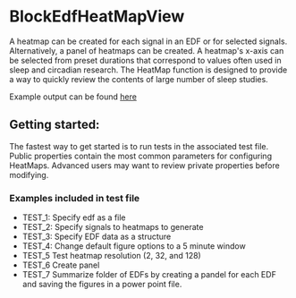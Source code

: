 BlockEdfHeatMapView
===================


A heatmap can be created for each signal in an EDF or for selected signals. Alternatively, a panel of heatmaps can be created. A heatmap's x-axis can be selected from preset durations that correspond to values often used in sleep and circadian research. The HeatMap function is designed to provide a way to quickly review the contents of large number of sleep studies.

Example output can be found [here](https://github.com/DennisDean/BlockEdfHeatMapView/releases)


## Getting started:
The fastest way to get started is to run tests in the associated test file. Public properties contain the most common parameters for configuring HeatMaps. Advanced users may want to review private properties before modifying.

### Examples included in test file
* TEST_1: Specify edf as a file
* TEST_2: Specify signals to heatmaps to generate
* TEST_3: Specify EDF data as a structure
* TEST_4: Change default figure options to a 5 minute window
* TEST_5  Test heatmap resolution (2, 32, and 128)
* TEST_6  Create panel
* TEST_7  Summarize folder of EDFs by creating a pandel for each EDF and saving the figures in a power point file.      

  
